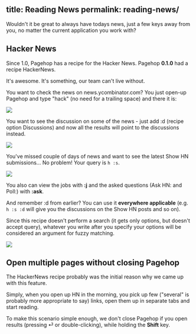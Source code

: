 title: Reading News
permalink: reading-news/
---
Wouldn't it be great to always have todays news, just a few keys away from you, no matter the current application you work with?

## Hacker News

Since 1.0, Pagehop has a recipe for the Hacker News. Pagehop **0.1.0** had a recipe HackerNews.

It's awesome. It's something, our team can't live without.

You want to check the news on news.ycombinator.com? You just open-up Pagehop and type "hack" (no need for a trailing space) and there it is:

![](/reading-news-resources/hn.png)

You want to see the discussion on some of the news - just add :d (recipe option Discussions) and now all the results will point to the discussions instead.

![](/reading-news-resources/hn-discussions.png)

You've missed couple of days of news and want to see the latest Show HN submissions...
No problem! Your query is `h :s`.

![](/reading-news-resources/hn-show.png)

You also can view the jobs with **:j** and the asked questions (Ask HN: and Poll:) with **:ask**.

And remember :d from earlier? You can use it **everywhere applicable** (e.g. `h :s :d` will give you the discussions on the Show HN posts and so on).

Since this recipe doesn't perform a search (it gets only options, but doesn't accept query), whatever you write after you specify your options will be considered an argument for fuzzy matching.

![](/reading-news-resources/hn-fuzzy.png)

## Open multiple pages without closing Pagehop

The HackerNews recipe probably was the initial reason why we came up with this feature.

Simply, when you open up HN in the morning, you pick up few ("several" is probably more appropriate to say) links, open them up in separate tabs and start reading.

To make this scenario simple enough, we don't close Pagehop if you open results (pressing ⏎ or double-clicking), while holding the **Shift** key.